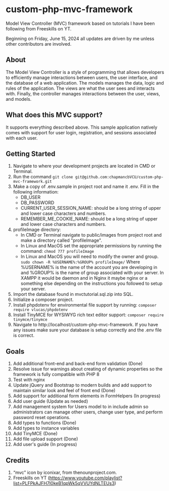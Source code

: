 # custom-php-mvc-framework
Model View Controller (MVC) framework based on tutorials I have been following from Freeskills on YT.

Beginning on Friday, June 15, 2024 all updates are driven by me unless other contributors are involved.

## About
The Model View Controller is a style of programming that allows developers to efficiently manage interactions between users, the user interface, and the database of a web application.  The models manages the data, logic and rules of the application.  The views are what the user sees and interacts with.  Finally, the controller manages interactions between the user, views, and models.

## What does this MVC support?
It supports everything described above.  This sample application natively comes with support for user login, registration, and sessions associated with each user.

## Getting Started
1. Navigate to where your development projects are located in CMD or Terminal.
2. Run the command ```git clone git@github.com:chapmancbVCU/custom-php-mvc-framework.git```
3. Make a copy of .env.sample in project root and name it .env.  Fill in the following information:
   * DB_USER
   * DB_PASSWORD
   * CURRENT_USER_SESSION_NAME: should be a long string of upper and lower case characters and numbers.
   * REMEMBER_ME_COOKIE_NAME:  should be a long string of upper and lower case characters and numbers.
4. profileImage directory:
   * In CMD or Terminal navigate to public/images from project root and make a directory called "profileImage".
   * In Linux and MacOS set the appropriate permissions by running the command: ```chmod 777 profileImage```
   * In Linux and MacOS you will need to modify the owner and group.
      ```sudo chown -R %USERNAME%:%GROUP% profileImage/```
      Where  %USERNAME% is the name of the account you are developing in and %GROUP% is the name of group associated with your server.  In XAMPP it would be daemon and in Nginx it maybe nginx or a something else depending on the instructions you followed to setup your server.
5. Import the database found in mvctutorial.sql.zip into SQL.
6. Initialize a composer project.
7. Install phpdotenv for environmental file support by running: ```composer require vlucas/phpdotenv```
8. Install TinyMCE for WYSIWYG rich text editor support: ```composer require tinymce/tinymce```
9. Navigate to http://localhost/custom-php-mvc-framework.  If you have any issues make sure your database is setup correctly and the .env file is correct.

## Goals
1. Add additional front-end and back-end form validation (Done)
2. Resolve issue for warnings about creating of dynamic properties so the framework is fully compatible with PHP 8
3. Test with nginx
4. Update jQuery and Bootstrap to modern builds and add support to maintain similar look and feel of front end (Done)
5. Add support for additional form elements in FormHelpers (In progress)
6. Add user guide (Update as needed)
7. Add management system for Users model to in include admin so administrators can manage other users, change user type, and perform password reset operations.
8. Add types to functions (Done)
9. Add types to instance variables
10. Add TinyMCE (Done)
11. Add file upload support (Done)
12. Add user's guide (In progress)

## Credits
1. “mvc” icon by iconixar, from thenounproject.com.
2. Freeskills on YT (https://www.youtube.com/playlist?list=PLFPkAJFH7I0keB1qpWk5qVVUYdNLTEUs3)
